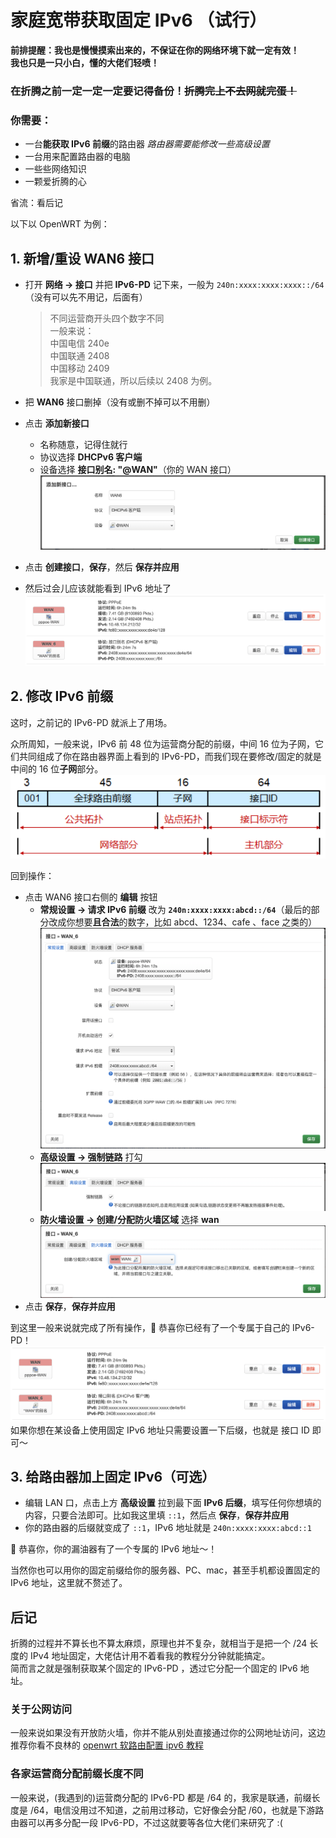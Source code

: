 # 家庭宽带获取固定 IPv6 （试行）

**前排提醒：我也是慢慢摸索出来的，不保证在你的网络环境下就一定有效！** <br>
**我也只是一只小白，懂的大佬们轻喷！**

### **在折腾之前一定一定一定要记得备份！~~折腾完上不去网就完蛋！~~**

### 你需要：

- 一台**能获取 IPv6 前缀**的路由器
  _路由器需要能修改一些高级设置_
- 一台用来配置路由器的电脑
- 一些些网络知识
- 一颗爱折腾的心

省流：看后记

以下以 OpenWRT 为例：

## 1. 新增/重设 WAN6 接口

- 打开 **网络 -> 接口** 并把 **IPv6-PD** 记下来，一般为 `240n:xxxx:xxxx:xxxx::/64`（没有可以先不用记，后面有）

  > 不同运营商开头四个数字不同 <br>
  > 一般来说： <br>
  > 中国电信 240e <br>
  > 中国联通 2408 <br>
  > 中国移动 2409 <br>
  > 我家是中国联通，所以后续以 2408 为例。

- 把 **WAN6** 接口删掉（没有或删不掉可以不用删）
- 点击 **添加新接口**
  - 名称随意，记得住就行
  - 协议选择 **DHCPv6 客户端**
  - 设备选择 **接口别名: "\@WAN"**（你的 WAN 接口）
    ![添加接口](https://github.com/ReyReyy/get-static-IPv6/blob/main/images/add-interface.png?raw=true)
- 点击 **创建接口**，**保存**，然后 **保存并应用**
- 然后过会儿应该就能看到 IPv6 地址了
  ![接口们](https://github.com/ReyReyy/get-static-IPv6/blob/main/images/show-interfaces-before.png?raw=true)

## 2. 修改 IPv6 前缀

这时，之前记的 IPv6-PD 就派上了用场。

众所周知，一般来说，IPv6 前 48 位为运营商分配的前缀，中间 16 位为子网，它们共同组成了你在路由器界面上看到的 IPv6-PD，而我们现在要修改/固定的就是中间的 16 位**子网**部分。 <br>
![IPv6 拓扑图](https://github.com/ReyReyy/get-static-IPv6/blob/main/images/IPv6-topology.png?raw=true)

回到操作：

- 点击 WAN6 接口右侧的 **编辑** 按钮
  - **常规设置 -> 请求 IPv6 前缀** 改为 **`240n:xxxx:xxxx:abcd::/64`**（最后的部分改成你想要**且合法**的数字，比如 abcd、1234、cafe
    、face 之类的）
    ![常规设置](https://github.com/ReyReyy/get-static-IPv6/blob/main/images/interface-example.png?raw=true)
  - **高级设置 -> 强制链路** 打勾
    ![高级设置](https://github.com/ReyReyy/get-static-IPv6/blob/main/images/advanced-example.png?raw=true)
  - **防火墙设置 -> 创建/分配防火墙区域** 选择 **wan**
    ![防火墙设置](https://github.com/ReyReyy/get-static-IPv6/blob/main/images/firewall-example.png?raw=true)
- 点击 **保存**，**保存并应用**

到这里一般来说就完成了所有操作，🎉 恭喜你已经有了一个专属于自己的 IPv6-PD！
![修改后的接口们](https://github.com/ReyReyy/get-static-IPv6/blob/main/images/show-interfaces-after.png?raw=true)
如果你想在某设备上使用固定 IPv6 地址只需要设置一下后缀，也就是 接口 ID 即可～

## 3. 给路由器加上固定 IPv6（可选）

- 编辑 LAN 口，点击上方 **高级设置** 拉到最下面 **IPv6 后缀**，填写任何你想填的内容，只要合法即可。比如我这里填 `::1`，然后点 **保存**，**保存并应用**
- 你的路由器的后缀就变成了 `::1`，IPv6 地址就是 `240n:xxxx:xxxx:abcd::1`

🎉 恭喜你，你的漏油器有了一个专属的 IPv6 地址～！

当然你也可以用你的固定前缀给你的服务器、PC、mac，甚至手机都设置固定的 IPv6 地址，这里就不赘述了。

## 后记

折腾的过程并不算长也不算太麻烦，原理也并不复杂，就相当于是把一个 /24 长度的 IPv4 地址固定，大佬估计用不着看我的教程分分钟就能搞定。 <br>
简而言之就是强制获取某个固定的 IPv6-PD ，透过它分配一个固定的 IPv6 地址。

### 关于公网访问

一般来说如果没有开放防火墙，你并不能从别处直接通过你的公网地址访问，这边推荐你看不良林的 [openwrt 软路由配置 ipv6 教程](https://youtu.be/klQ6JbZEeJ0?si=8eCh0UT6-go1HYyf)

### 各家运营商分配前缀长度不同

一般来说，(我遇到的)运营商分配的 IPv6-PD 都是 /64 的，我家是联通，前缀长度是 /64，电信没用过不知道，之前用过移动，它好像会分配 /60，也就是下游路由器可以再多分配一段 IPv6-PD，不过这就要等各位大佬们来研究了 :\(
